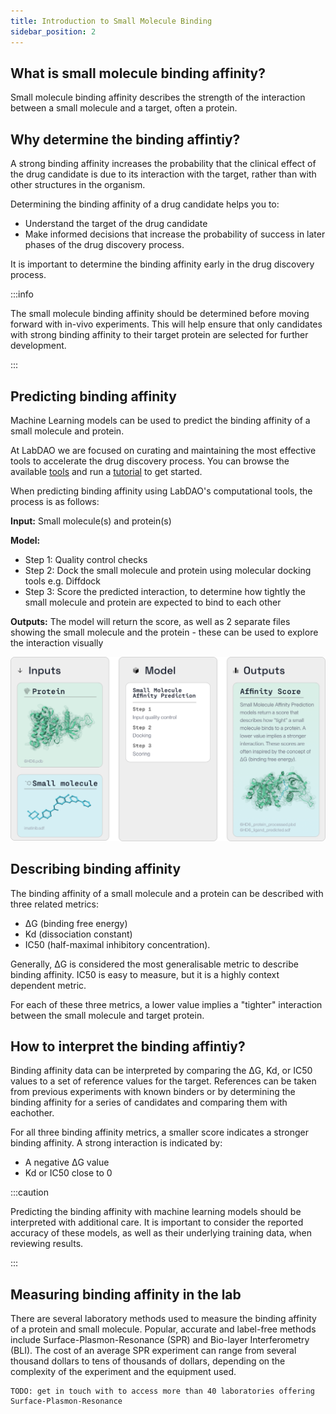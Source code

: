 ```yaml
---
title: Introduction to Small Molecule Binding
sidebar_position: 2
---
```


## What is small molecule binding affinity?
Small molecule binding affinity describes the strength of the interaction between a small molecule and a target, often a protein. 

## Why determine the binding affintiy? 
A strong binding affinity increases the probability that the clinical effect of the drug candidate is due to its interaction with the target, rather than with other structures in the organism. 

Determining the binding affinity of a drug candidate helps you to:
* Understand the target of the drug candidate
* Make informed decisions that increase the probability of success in later phases of the drug discovery process.

It is important to determine the binding affinity early in the drug discovery process.

:::info

The small molecule binding affinity should be determined before moving forward with in-vivo experiments. This will help ensure that only candidates with strong binding affinity to their target protein are selected for further development.

:::

## Predicting binding affinity

Machine Learning models can be used to predict the binding affinity of a small molecule and protein. 

At LabDAO we are focused on curating and maintaining the most effective tools to accelerate the drug discovery process. You can browse the available [tools](https://docs.labdao.xyz/affinity-prediction/tools) and run a [tutorial](https://docs.labdao.xyz/affinity-prediction/installation_tutorial) to get started.

When predicting binding affinity using LabDAO's computational tools, the process is as follows:

**Input:** Small molecule(s) and protein(s)

**Model:** 
* Step 1: Quality control checks
* Step 2: Dock the small molecule and protein using molecular docking tools e.g. Diffdock
* Step 3: Score the predicted interaction, to determine how tightly the small molecule and protein are expected to bind to each other

**Outputs:** The model will return the score, as well as 2 separate files showing the small molecule and the protein - these can be used to explore the interaction visually

![alt text](smallller.png)

## Describing binding affinity

The binding affinity of a small molecule and a protein can be described with three related metrics:

* ΔG (binding free energy)
* Kd (dissociation constant)
* IC50 (half-maximal inhibitory concentration).

Generally, ΔG is considered the most generalisable metric to describe binding affinity. IC50 is easy to measure, but it is a highly context dependent metric. 

For each of these three metrics, a lower value implies a "tighter" interaction between the small molecule and target protein. 

## How to interpret the binding affintiy? 
Binding affinity data can be interpreted by comparing the ΔG, Kd, or IC50 values to a set of reference values for the target. References can be taken from previous experiments with known binders or by determining the binding affinity for a series of candidates and comparing them with eachother.

For all three binding affinity metrics, a smaller score indicates a stronger binding affinity. A strong interaction is indicated by:

* A negative ΔG value
* Kd or IC50 close to 0

:::caution

Predicting the binding affinity with machine learning models should be interpreted with additional care. It is important to consider the reported accuracy of these models, as well as their underlying training data, when reviewing results.

:::

## Measuring binding affinity in the lab
There are several laboratory methods used to measure the binding affinity of a protein and small molecule. Popular, accurate and label-free methods include Surface-Plasmon-Resonance (SPR) and Bio-layer Interferometry (BLI). The cost of an average SPR experiment can range from several thousand dollars to tens of thousands of dollars, depending on the complexity of the experiment and the equipment used.

````
TODO: get in touch with to access more than 40 laboratories offering Surface-Plasmon-Resonance
````

